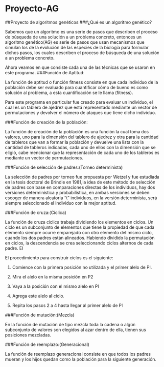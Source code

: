 # Proyecto-AG
##Proyecto de algoritmos genéticos
###¿Qué es un algoritmo genético? 

Sabemos que un algoritmo es una serie de pasos que describen el proceso de búsqueda de una solución a un problema concreto, entonces un algoritmo genético(AG) es serie de pasos que usan mecanismos que simulan los de la evolución de las especies de la biología para formular dichos pasos, los cuales describen el proceso de búsqueda de una solución a un problema concreto.  

Ahora veamos en que consiste cada una de las técnicas que se usaron en este programa. 
###Función de Aptitud: 

La función de aptitud o función fitness consiste en que cada individuo de la población debe ser evaluado para cuantificar cómo de bueno es como solución al problema, a esta cuantificación se le llama (fitness). 

Para este programa en particular fue creado para evaluar un individuo, el cual es un tablero de ajedrez que está representado mediante un vector de permutaciones y devolver el número de ataques que tiene dicho individuo. 

###Función de creación de la población: 

La función de creación de la población es una función la cual toma dos valores, uno para la dimensión del tablero de ajedrez y otra para la cantidad de tableros que van a formar la población y devuelve una lista con la cantidad de tableros indicadas, cada uno de ellos con la dimensión que se eligió, cabe mencionar que la representación de cada uno de los tableros es mediante un vector de permutaciones.  

###Función de selección de padres:(Torneo determinista) 

La selección de padres por torneo fue propuesta por Wetzel y fue estudiada en la tesis doctoral de Brindle en 1981,la idea de este método de selección de padres con base en comparaciones directas de los individuos, hay dos versiones determinística y probabilística, en ambas versiones se deben escoger de manera aleatoria “t” individuos, en la versión determinista, será siempre seleccionado el individuo con la mejor aptitud. 

###Función de cruza:(Cíclica) 

La función de cruza cíclica trabaja dividiendo los elementos en ciclos. Un ciclo es un subconjunto de elementos que tiene la propiedad de que cada elemento siempre ocurre emparejado con otro elemento del mismo ciclo, cuando los dos padres están alineados. Habiendo dividido la permutación en ciclos, la descendencia se crea seleccionando ciclos alternos de cada padre. El 

El procedimiento para construir ciclos es el siguiente: 

1. Comience con la primera posición no utilizada y el primer alelo de PI. 

2. Mira el alelo en la misma posición en P2 

3. Vaya a la posición con el mismo alelo en PI 

4. Agrega este alelo al ciclo. 

5. Repita los pasos 2 a 4 hasta llegar al primer alelo de PI 

###Función de mutación:(Mezcla) 

En la función de mutación de tipo mezcla toda la cadena o algún subconjunto de valores son elegidos al azar dentro de ella, tienen sus posiciones mezcladas. 

###Función de reemplazo:(Generacional) 

La función de reemplazo generacional consiste en que todos los padres mueran y los hijos quedan como la población para la siguiente generación. 
